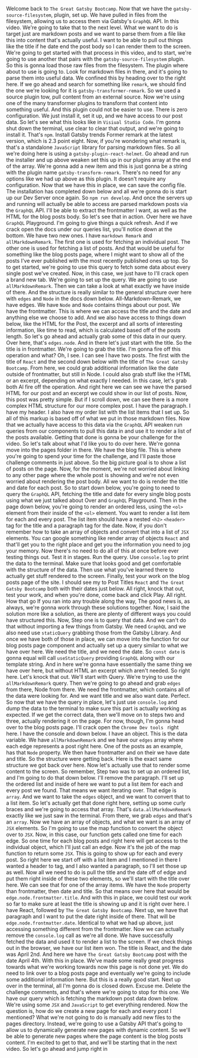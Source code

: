 Welcome back to `The Great Gatsby Bootcamp`. Now that we have the `gatsby-source-filesystem`, plugin, set up. We have pulled in files from the filesystem, allowing us to access them via Gatsby's `GraphQL` API. In this video. We're going to take that to the next level. What we want to do is target just are markdown posts and we want to parse them from a file like this into content that's actually useful. I want to be able to pull out things like the title if he date end the post body so I can render them to the screen. We're going to get started with that process in this video, and to start, we're going to use another that pairs with the `gatsby-source-filesystem` plugin. So this is gonna load those raw files from the filesystem. The plugin where about to use is going to. Look for markdown files in there, and it's going to parse them into useful data. We confined this by heading over to the right here. If we go ahead and search for something like `remark`, we should find the one we're looking for it is `gatsby-transformer-remark`. So we used a source plugin tow, pull content from an external source. Now we're using one of the many transformer plugins to transform that content into something useful. And this plugin could not be easier to use. There is zero configuration. We just install it, set it up, and we have access to our post data. So let's see what this looks like in `Visiual Studio Code`. I'm gonna shut down the terminal, use clear to clear that output, and we're going to install it. That's `npm`. Install Gatsby trends Former remark at the latest version, which is 2.3 point eight. Now, if you're wondering what remark is, that's a standalone `JavaScript` library for parsing markdown files. So all we're doing here is using a `gatsby-plugin-react-helmet`. Go ahead and run the installer and up above weaken set this up in our plugins array at the end of the array. We're gonna add a new item and this is just gonna be a string with the plugin name `gatsby-transform-remark`. There's no need for any options like we had up above as this plugin. It doesn't require any configuration. Now that we have this in place, we can save the config file. The installation has completed down below and all we're gonna do is start up our Dev Server once again. So `npm run develop`. And once the servers up and running will actually be able to access are parsed markdown posts via the `GraphQL` API. I'll be able to extract the frontmatter I want, as well as the HTML for the blog posts body. So let's see that in action. Over here we have `GraphQL` Playground. I'm going to give things a quick refresh. And if we crack open the docs under our queries list, you'll notice down at the bottom. We have two new ones. I have `markdown Remark` and `allMarkdownRemark`. The  first one is used for fetching an individual post. The other one is used for fetching a list of posts. And that would be useful for something like the blog posts page, where I might want to show all of the posts I've ever published with the most recently published ones up top. So to get started, we're going to use this query to fetch some data about every single post we've created. Now, in this case, we just have to I'll crack open a brand new tab. We're going to set up the query. We are going to use `allMarkdownRemark`. Then we can take a look at what exactly we have inside of there. And the structure is really similar to the general structure over here with `edges` and `Node` in the docs down below. All-Markdown-Remark, we have edges. We have `Node` and `Node` contains things about our post. We have the frontmatter. This is where we can access the title and the date and anything else we choose to add. And we also have access to things down below, like the HTML for the Post, the excerpt and all sorts of interesting information, like time to read, which is calculated based off of the posts length. So let's go ahead and actually grab some of this data in our query. Over here, that's `edges.node`. And in there let's just start with the title. So the title is in frontmatter. We're going to grab the title. I'm gonna fire off this operation and what? Oh, I see. I can see I have two posts. The first with the title of `React` and the second down below with the title of `The Great Gatsby Bootcamp`. From here, we could grab additional information like the date outside of frontmatter, but still in Node. I could also grab stuff like the HTML or an excerpt, depending on what exactly I needed. In this case, let's grab both Al fire off the operation. And right here we can see we have the parsed HTML for our post and an excerpt we could show in our list of posts. Now, this post was pretty simple. But if I scroll down, we can see there is a more complex HTML structure for our more complex post. I have the paragraph. I have my header. I also have my order list with the list items that I set up. So all of this markup is based off of what we put in those markdown files. Now that we actually have access to this data via the `GraphQL` API weaken run queries from our components to pull this data in and use it to render a list of the posts available. Getting that done is gonna be your challenge for the video. So let's talk about what I'd like you to do over here. We're gonna move into the pages folder in there. We have the blog file. This is where you're going to spend your time for the challenge, and I'll paste those challenge comments in just above. So the big picture goal is to show a list of posts on the page. Now, for the moment, we're not worried about linking to any other page where the whole post is showing and we're not even worried about rendering the post body. All we want to do is render the title and date for each post. So to start down below, you're going to need to query the `GraphQL` API, fetching the title and date for every single blog posts using what we just talked about Over and `GraphQL` Playground. Then in the page down below, you're going to render an ordered less, using the `<ol>` element from their inside of the `<ol>` element. You want to render a list item for each and every post. The list item should have a nested `<h2>` `<header>` tag for the title and a paragraph tag for the date. Now, if you don't remember how to take an array of objects and convert that into a list of `JSX` elements. You can google something like render array of objects `React` and that'll get you to the right place and get you the information you need to jog your memory. Now there's no need to do all of this at once before ever testing things out. Test it in stages. Run the query. Use `console.log` to print the data to the terminal. Make sure that looks good and get comfortable with the structure of the data. Then use what you've learned there to actually get stuff rendered to the screen. Finally, test your work on the blog posts page of the site. I should see my to Post Titles `React` and `The Great Gatsby Bootcamp` both with their dates just below. All right, knock that out, test your work, and when you're done, come back and click Play. All right. How that go If you ran into any trouble along the way, The good news is, as always, we're gonna work through these solutions together. Now, I said the solution more like a solution, as there are plenty of different ways you could have structured this. Now, Step one is to query that data. And we can't do that without importing a few things from Gatsby. We need `GraphQL` and we also need use `staticQuery` grabbing those from the Gatsby Library. And once we have both of those in place, we can move into the function for our blog posts page component and actually set up a query similar to what we have over here. We need the title, and we need the date. So `const date` is gonna equal will call `useStaticQuery` providing `GraphQL` along with our template string. And in here we're gonna have essentially the same thing we have over here, but without HTML an excerpt which aren't needed. So right here. Let's knock that out. We'll start with Query. We're trying to use the `allMarkdownRemark` query. Then we're going to go ahead and grab `edges` from there, Node from there. We need the frontmatter, which contains all of the data were looking for. And we want title and we also want date. Perfect. So now that we have the query in place, let's just use `console.log` and dump the data to the terminal to make sure this part is actually working as expected. If we get the correct data, then we'll move on to steps two and three, actually rendering it on the page. For now, though, I'm gonna head over to the blog posts page. I'll crack open the `Chrome Dev tools ` right here. I have the console and down below. I have an object. This is the data variable. We have `allMarkdownRemark` and we have our `edges` array where each edge represents a post right here. One of the posts as an example, has that `Node` property. We then have frontmatter and on their we have date and title. So the structure were getting back. Here is the exact same structure we got back over here. Now let's actually use that to render some content to the screen. So remember, Step two was to set up an ordered list, and I'm going to do that down below. I'll remove the paragraph. I'll set up the ordered list and inside of here we want to put a list item for each and every post we found. That means we want iterating over. That edge is `array`. And we want to take the `edges` object, and we want to convert that to a list item. So let's actually get that done right here, setting up some curly braces and we're going to access that array. That's `data.allMarkdownRemark` exactly like we just saw in the terminal. From there, we grab `edges` and that's an `array`. Now we have an array of objects, and what we want is an array of `JSX` elements. So I'm going to use the map function to convert the object over to `JSX`. Now, in this case, our function gets called one time for each edge. So one time for each blog posts and right here will get access to the individual object, which I'll just call an edge. Now it's the job of the map function to return some `JSX`. This is going to show up for each and every post. So right here we start off with a list item and I mentioned in there I wanted a header to tag, and I also wanted a paragraph, so I'll set those up as well. Now all we need to do is pull the title and the date off of edge and put them right inside of these two elements, so we'll start with the title over here. We can see that for one of the array items. We have the `Node` property than frontmatter, then date and title. So that means over here that would be `edge.node.frontmatter.title`. And with this in place, we could test our work so far to make sure at least the title is showing up and it is right over here. I have React, followed by `The Great Gatsby Bootcamp`. Next up, we have that paragraph and I want to put the date right inside of there. That will be `edge.node.frontmatter.date`. Identical to what we had up above, just accessing something different from the frontmatter. Now we can actually remove the `console.log` call as we're all done. We have successfully fetched the data and used it to render a list to the screen. If we check things out in the browser, we have our list item won. The title is React, and the date was April 2nd. And here we have `The Great Gatsby Bootcamp` post with the date April 4th. With this in place. We've made some really great progress towards what we're working towards now this page is not done yet. We do need to link over to a blog posts page and eventually we're going to include some additional information here. But this is a really good start. Next up over in the terminal, all I'm gonna do is closed down. Excuse me. Delete the challenge comments, and that's where we're going to stop for this one. We have our query which is fetching the markdown post data down below. We're using some `JSX` and `JavaScript` to get everything rendered. Now the question is, how do we create a new page for each and every post I mentioned? What we're not going to do is manually add new files to the pages directory. Instead, we're going to use a Gatsby API that's going to allow us to dynamically generate new pages with dynamic content. So we'll be able to generate new pages where the page content is the blog posts content. I'm excited to get to that, and we'll be starting that in the next video. So let's go ahead and jump right in